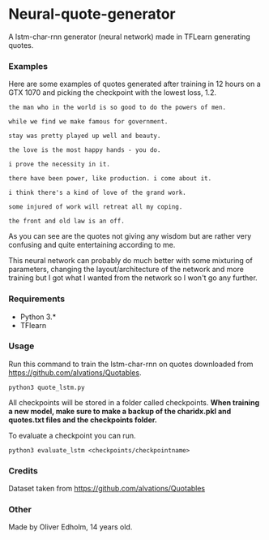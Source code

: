 # Neural-quote-generator
A lstm-char-rnn generator (neural network) made in TFLearn generating quotes.

### Examples
Here are some examples of quotes generated after training in 12 hours on a GTX 1070 and picking the checkpoint with the lowest loss, 1.2.

```
the man who in the world is so good to do the powers of men.

while we find we make famous for government.

stay was pretty played up well and beauty.

the love is the most happy hands - you do.

i prove the necessity in it.

there have been power, like production. i come about it.

i think there's a kind of love of the grand work.

some injured of work will retreat all my coping.

the front and old law is an off.
```

As you can see are the quotes not giving any wisdom but are rather very confusing and quite entertaining according to me.

This neural network can probably do much better with some mixturing of parameters, changing the layout/architecture of the network and more training but I got what I wanted from the network so I won't go any further.

### Requirements
* Python 3.*
* TFlearn

### Usage
Run this command to train the lstm-char-rnn on quotes downloaded from https://github.com/alvations/Quotables.
```
python3 quote_lstm.py
```

All checkpoints will be stored in a folder called checkpoints. **When training a new model, make sure to make a backup of the charidx.pkl and quotes.txt files and the checkpoints folder.**

To evaluate a checkpoint you can run.
```
python3 evaluate_lstm <checkpoints/checkpointname>
```

### Credits
Dataset taken from https://github.com/alvations/Quotables

### Other
Made by Oliver Edholm, 14 years old.
